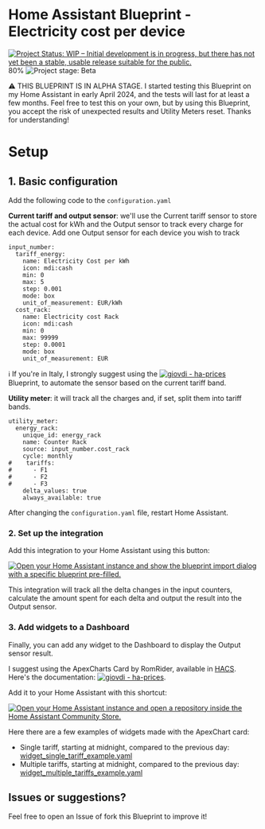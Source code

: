# Home Assistant Blueprint - Electricity cost per device

[![Project Status: WIP – Initial development is in progress, but there has not yet been a stable, usable release suitable for the public.](https://www.repostatus.org/badges/latest/wip.svg)](https://www.repostatus.org/#wip) 80%
![Project stage: Beta](https://img.shields.io/badge/project%20stage-alpha-red.svg)

⚠️ THIS BLUEPRINT IS IN ALPHA STAGE. I started testing this Blueprint on my Home Assistant in early April 2024, and the tests will last for at least a few months. Feel free to test this on your own, but by using this Blueprint, you accept the risk of unexpected results and Utility Meters reset. Thanks for understanding!

# Setup

## 1. Basic configuration

Add the following code to the `configuration.yaml`

**Current tariff and output sensor**: we'll use the Current tariff sensor to store the actual cost for kWh and the Output sensor to track every charge for each device. Add one Output sensor for each device you wish to track
```
input_number:
  tariff_energy:
    name: Electricity Cost per kWh
    icon: mdi:cash
    min: 0
    max: 5
    step: 0.001
    mode: box
    unit_of_measurement: EUR/kWh
  cost_rack:
    name: Electricity cost Rack
    icon: mdi:cash
    min: 0
    max: 99999
    step: 0.0001
    mode: box
    unit_of_measurement: EUR
```

ℹ️ If you're in Italy, I strongly suggest using the [![giovdi - ha-prices](https://img.shields.io/static/v1?label=giovdi&message=ha-prices&color=blue&logo=github)](https://github.com/giovdi/ha-prices) Blueprint, to automate the sensor based on the current tariff band.

**Utility meter**: it will track all the charges and, if set, split them into tariff bands.
```
utility_meter:
  energy_rack:
    unique_id: energy_rack
    name: Counter Rack
    source: input_number.cost_rack
    cycle: monthly
#    tariffs:
#      - F1
#      - F2
#      - F3
    delta_values: true
    always_available: true
```

After changing the `configuration.yaml` file, restart Home Assistant.


### 2. Set up the integration

Add this integration to your Home Assistant using this button:

[![Open your Home Assistant instance and show the blueprint import dialog with a specific blueprint pre-filled.](https://my.home-assistant.io/badges/blueprint_import.svg)](https://my.home-assistant.io/redirect/blueprint_import/?blueprint_url=https%3A%2F%2Fgithub.com%2Fgiovdi%2Fha-electricity-cost%2Fedit%2Fmain%2Fhome_electricity_cost.yaml)

This integration will track all the delta changes in the input counters, calculate the amount spent for each delta and output the result into the Output sensor.

### 3. Add widgets to a Dashboard

Finally, you can add any widget to the Dashboard to display the Output sensor result.

I suggest using the ApexCharts Card by RomRider, available in [HACS](https://hacs.xyz/). Here's the documentation: [![giovdi - ha-prices](https://img.shields.io/static/v1?label=RomRider&message=apexcharts-card&color=blue&logo=github)](https://github.com/RomRider/apexcharts-card).

Add it to your Home Assistant with this shortcut:

[![Open your Home Assistant instance and open a repository inside the Home Assistant Community Store.](https://my.home-assistant.io/badges/hacs_repository.svg)](https://my.home-assistant.io/redirect/hacs_repository/?owner=RomRider&repository=apexcharts-card&category=plugin)

Here there are a few examples of widgets made with the ApexChart card:

- Single tariff, starting at midnight, compared to the previous day: [widget_single_tariff_example.yaml](widget_single_tariff_example.yaml)
- Multiple tariffs, starting at midnight, compared to the previous day: [widget_multiple_tariffs_example.yaml](widget_multiple_tariffs_example.yaml)

## Issues or suggestions?

Feel free to open an Issue of fork this Blueprint to improve it!
